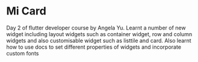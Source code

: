# Mi Card
Day 2 of flutter developer course by Angela Yu. Learnt a number of new widget including layout widgets such as container widget, row and column widgets and also customisable widget such as listtile and card. Also learnt how to use docs to set different properties of widgets and  incorporate custom fonts
